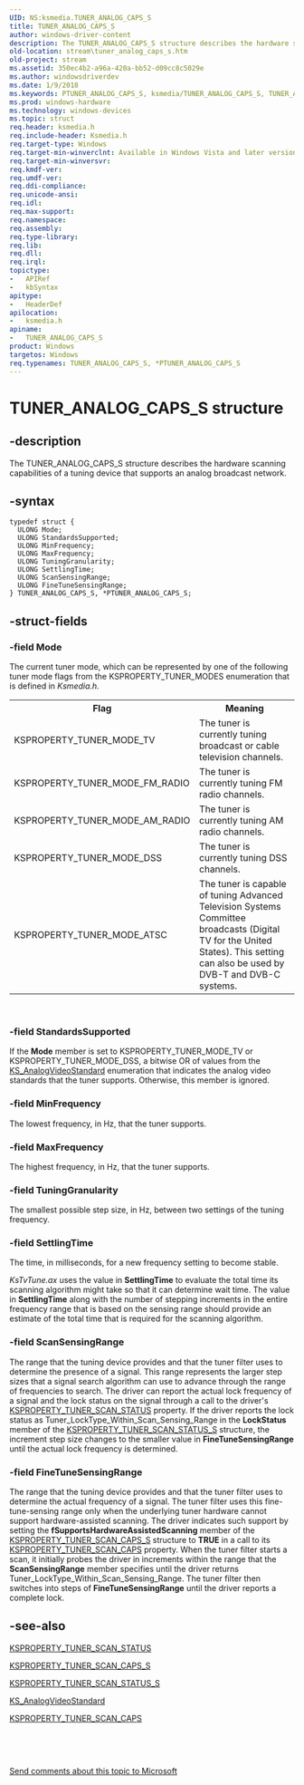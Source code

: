 ```yaml
---
UID: NS:ksmedia.TUNER_ANALOG_CAPS_S
title: TUNER_ANALOG_CAPS_S
author: windows-driver-content
description: The TUNER_ANALOG_CAPS_S structure describes the hardware scanning capabilities of a tuning device that supports an analog broadcast network.
old-location: stream\tuner_analog_caps_s.htm
old-project: stream
ms.assetid: 350ec4b2-a96a-420a-bb52-d09cc8c5029e
ms.author: windowsdriverdev
ms.date: 1/9/2018
ms.keywords: PTUNER_ANALOG_CAPS_S, ksmedia/TUNER_ANALOG_CAPS_S, TUNER_ANALOG_CAPS_S structure [Streaming Media Devices], vidcapstruct_47de7e8b-b88a-4ae7-87eb-ed9fa008eccb.xml, *PTUNER_ANALOG_CAPS_S, stream.tuner_analog_caps_s, TUNER_ANALOG_CAPS_S, PTUNER_ANALOG_CAPS_S structure pointer [Streaming Media Devices], ksmedia/PTUNER_ANALOG_CAPS_S
ms.prod: windows-hardware
ms.technology: windows-devices
ms.topic: struct
req.header: ksmedia.h
req.include-header: Ksmedia.h
req.target-type: Windows
req.target-min-winverclnt: Available in Windows Vista and later versions of the operating system.
req.target-min-winversvr: 
req.kmdf-ver: 
req.umdf-ver: 
req.ddi-compliance: 
req.unicode-ansi: 
req.idl: 
req.max-support: 
req.namespace: 
req.assembly: 
req.type-library: 
req.lib: 
req.dll: 
req.irql: 
topictype:
-	APIRef
-	kbSyntax
apitype:
-	HeaderDef
apilocation:
-	ksmedia.h
apiname:
-	TUNER_ANALOG_CAPS_S
product: Windows
targetos: Windows
req.typenames: TUNER_ANALOG_CAPS_S, *PTUNER_ANALOG_CAPS_S
---
```


# TUNER_ANALOG_CAPS_S structure


## -description


The TUNER_ANALOG_CAPS_S structure describes the hardware scanning capabilities of a tuning device that supports an analog broadcast network.


## -syntax


````
typedef struct {
  ULONG Mode;
  ULONG StandardsSupported;
  ULONG MinFrequency;
  ULONG MaxFrequency;
  ULONG TuningGranularity;
  ULONG SettlingTime;
  ULONG ScanSensingRange;
  ULONG FineTuneSensingRange;
} TUNER_ANALOG_CAPS_S, *PTUNER_ANALOG_CAPS_S;
````


## -struct-fields




### -field Mode

The current tuner mode, which can be represented by one of the following tuner mode flags from the KSPROPERTY_TUNER_MODES enumeration that is defined in <i>Ksmedia.h.</i>
<table>
<tr>
<th>Flag</th>
<th>Meaning</th>
</tr>
<tr>
<td>
KSPROPERTY_TUNER_MODE_TV

</td>
<td>
The tuner is currently tuning broadcast or cable television channels.

</td>
</tr>
<tr>
<td>
KSPROPERTY_TUNER_MODE_FM_RADIO

</td>
<td>
The tuner is currently tuning FM radio channels.

</td>
</tr>
<tr>
<td>
KSPROPERTY_TUNER_MODE_AM_RADIO

</td>
<td>
The tuner is currently tuning AM radio channels.

</td>
</tr>
<tr>
<td>
KSPROPERTY_TUNER_MODE_DSS

</td>
<td>
The tuner is currently tuning DSS channels.

</td>
</tr>
<tr>
<td>
KSPROPERTY_TUNER_MODE_ATSC

</td>
<td>
The tuner is capable of tuning Advanced Television Systems Committee broadcasts (Digital TV for the United States). This setting can also be used by DVB-T and DVB-C systems.

</td>
</tr>
</table> 


### -field StandardsSupported

If the <b>Mode</b> member is set to KSPROPERTY_TUNER_MODE_TV or KSPROPERTY_TUNER_MODE_DSS, a bitwise OR of values from the <a href="..\ksmedia\ne-ksmedia-ks_analogvideostandard.md">KS_AnalogVideoStandard</a> enumeration that indicates the analog video standards that the tuner supports. Otherwise, this member is ignored.


### -field MinFrequency

The lowest frequency, in Hz, that the tuner supports. 


### -field MaxFrequency

The highest frequency, in Hz, that the tuner supports. 


### -field TuningGranularity

The smallest possible step size, in Hz, between two settings of the tuning frequency. 


### -field SettlingTime

The time, in milliseconds, for a new frequency setting to become stable.

<i>KsTvTune.ax</i> uses the value in <b>SettlingTime</b> to evaluate the total time its scanning algorithm might take so that it can determine wait time. The value in <b>SettlingTime</b> along with the number of stepping increments in the entire frequency range that is based on the sensing range should provide an estimate of the total time that is required for the scanning algorithm. 


### -field ScanSensingRange

The range that the tuning device provides and that the tuner filter uses to determine the presence of a signal. This range represents the larger step sizes that a signal search algorithm can use to advance through the range of frequencies to search. The driver can report the actual lock frequency of a signal and the lock status on the signal through a call to the driver's <a href="https://msdn.microsoft.com/library/windows/hardware/ff565893">KSPROPERTY_TUNER_SCAN_STATUS</a> property. If the driver reports the lock status as Tuner_LockType_Within_Scan_Sensing_Range in the <b>LockStatus</b> member of the <a href="..\ksmedia\ns-ksmedia-ksproperty_tuner_scan_status_s.md">KSPROPERTY_TUNER_SCAN_STATUS_S</a> structure, the increment step size changes to the smaller value in <b>FineTuneSensingRange</b> until the actual lock frequency is determined. 


### -field FineTuneSensingRange

The range that the tuning device provides and that the tuner filter uses to determine the actual frequency of a signal. The tuner filter uses this fine-tune-sensing range only when the underlying tuner hardware cannot support hardware-assisted scanning. The driver indicates such support by setting the <b>fSupportsHardwareAssistedScanning</b> member of the <a href="..\ksmedia\ns-ksmedia-ksproperty_tuner_scan_caps_s.md">KSPROPERTY_TUNER_SCAN_CAPS_S</a> structure to <b>TRUE</b> in a call to its <a href="https://msdn.microsoft.com/library/windows/hardware/ff565887">KSPROPERTY_TUNER_SCAN_CAPS</a> property. When the tuner filter starts a scan, it initially probes the driver in increments within the range that the <b>ScanSensingRange</b> member specifies until the driver returns Tuner_LockType_Within_Scan_Sensing_Range. The tuner filter then switches into steps of <b>FineTuneSensingRange</b> until the driver reports a complete lock. 


## -see-also

<a href="https://msdn.microsoft.com/library/windows/hardware/ff565893">KSPROPERTY_TUNER_SCAN_STATUS</a>

<a href="..\ksmedia\ns-ksmedia-ksproperty_tuner_scan_caps_s.md">KSPROPERTY_TUNER_SCAN_CAPS_S</a>

<a href="..\ksmedia\ns-ksmedia-ksproperty_tuner_scan_status_s.md">KSPROPERTY_TUNER_SCAN_STATUS_S</a>

<a href="..\ksmedia\ne-ksmedia-ks_analogvideostandard.md">KS_AnalogVideoStandard</a>

<a href="https://msdn.microsoft.com/library/windows/hardware/ff565887">KSPROPERTY_TUNER_SCAN_CAPS</a>

 

 

<a href="mailto:wsddocfb@microsoft.com?subject=Documentation%20feedback [stream\stream]:%20TUNER_ANALOG_CAPS_S structure%20 RELEASE:%20(1/9/2018)&amp;body=%0A%0APRIVACY STATEMENT%0A%0AWe use your feedback to improve the documentation. We don't use your email address for any other purpose, and we'll remove your email address from our system after the issue that you're reporting is fixed. While we're working to fix this issue, we might send you an email message to ask for more info. Later, we might also send you an email message to let you know that we've addressed your feedback.%0A%0AFor more info about Microsoft's privacy policy, see http://privacy.microsoft.com/en-us/default.aspx." title="Send comments about this topic to Microsoft">Send comments about this topic to Microsoft</a>

